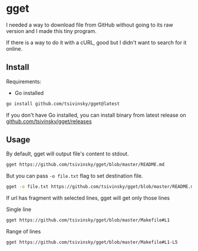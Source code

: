 # gget

I needed a way to download file from GitHub without going to its raw version and I made this tiny program.

If there is a way to do it with a cURL, good but I didn't want to search for it online.

## Install

Requirements:

- Go installed

```bash
go install github.com/tsivinsky/gget@latest
```

If you don't have Go installed, you can install binary from latest release on [github.com/tsivinsky/gget/releases](https://github.com/tsivinsky/gget/releases)

## Usage

By default, gget will output file's content to stdout.

```bash
gget https://github.com/tsivinsky/gget/blob/master/README.md
```

But you can pass `-o file.txt` flag to set destination file.

```bash
gget -o file.txt https://github.com/tsivinsky/gget/blob/master/README.md
```

If url has fragment with selected lines, gget will get only those lines

Single line

```bash
gget https://github.com/tsivinsky/gget/blob/master/Makefile#L1
```

Range of lines

```bash
gget https://github.com/tsivinsky/gget/blob/master/Makefile#L1-L5
```
